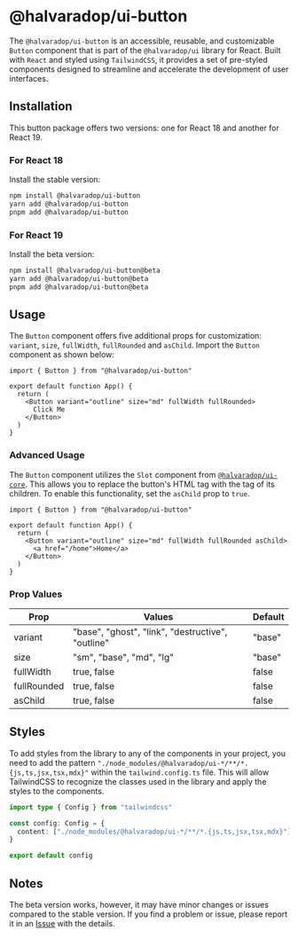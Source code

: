 # @halvaradop/ui-button

The `@halvaradop/ui-button` is an accessible, reusable, and customizable `Button` component that is part of the `@halvaradop/ui` library for React. Built with `React` and styled using `TailwindCSS`, it provides a set of pre-styled components designed to streamline and accelerate the development of user interfaces.

## Installation

This button package offers two versions: one for React 18 and another for React 19.

### For React 18

Install the stable version:

```bash
npm install @halvaradop/ui-button
yarn add @halvaradop/ui-button
pnpm add @halvaradop/ui-button
```

### For React 19

Install the beta version:

```bash
npm install @halvaradop/ui-button@beta
yarn add @halvaradop/ui-button@beta
pnpm add @halvaradop/ui-button@beta
```

## Usage

The `Button` component offers five additional props for customization: `variant`, `size`, `fullWidth`, `fullRounded` and `asChild`. Import the `Button` component as shown below:

```tsx
import { Button } from "@halvaradop/ui-button"

export default function App() {
  return (
    <Button variant="outline" size="md" fullWidth fullRounded>
      Click Me
    </Button>
  )
}
```

### Advanced Usage

The `Button` component utilizes the `Slot` component from [`@halvaradop/ui-core`](https://github.com/halvaradop/ui/blob/master/packages/ui-core/src/slot.ts). This allows you to replace the button's HTML tag with the tag of its children. To enable this functionality, set the `asChild` prop to `true`.

```tsx
import { Button } from "@halvaradop/ui-button"

export default function App() {
  return (
    <Button variant="outline" size="md" fullWidth fullRounded asChild>
      <a href="/home">Home</a>
    </Button>
  )
}
```

### Prop Values

| Prop        | Values                                            | Default |
| ----------- | ------------------------------------------------- | ------- |
| variant     | "base", "ghost", "link", "destructive", "outline" | "base"  |
| size        | "sm", "base", "md", "lg"                          | "base"  |
| fullWidth   | true, false                                       | false   |
| fullRounded | true, false                                       | false   |
| asChild     | true, false                                       | false   |

## Styles

To add styles from the library to any of the components in your project, you need to add the pattern `"./node_modules/@halvaradop/ui-*/**/*.{js,ts,jsx,tsx,mdx}"` within the `tailwind.config.ts` file. This will allow TailwindCSS to recognize the classes used in the library and apply the styles to the components.

```ts
import type { Config } from "tailwindcss"

const config: Config = {
  content: ["./node_modules/@halvaradop/ui-*/**/*.{js,ts,jsx,tsx,mdx}"],
}

export default config
```

## Notes

The beta version works, however, it may have minor changes or issues compared to the stable version. If you find a problem or issue, please report it in an [Issue](https://github.com/halvaradop/ui/issues) with the details.
